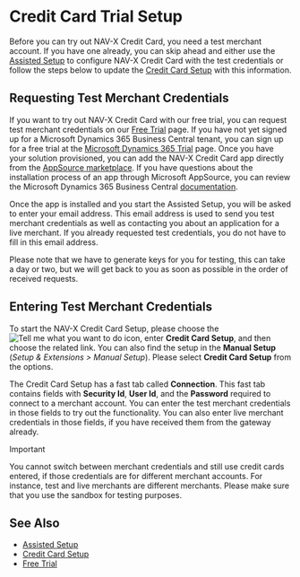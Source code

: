 # Credit Card Trial Setup

Before you can try out NAV-X Credit Card, you need a test merchant account. If you have one already, you can skip ahead and either use the [Assisted Setup](getting-started.md) to configure NAV-X Credit Card with the test credentials or follow the steps below to update the [Credit Card Setup](credit-card-setup.md) with this information.

## Requesting Test Merchant Credentials

If you want to try out NAV-X Credit Card with our free trial, you can request test merchant credentials on our [Free Trial](http://dynamics365creditcard.nav-x.com/free-trial/) page. If you have not yet signed up for a Microsoft Dynamics 365 Business Central tenant, you can sign up for a free trial at the [Microsoft Dynamics 365 Trial](https://trials.dynamics.com/Dynamics365/Signup/businesscentral) page. Once you have your solution provisioned, you can add the NAV-X Credit Card app directly from the [AppSource marketplace](https://appsource.microsoft.com/en-us/product/dynamics-365-for-financials/PUBID.navx%7CAID.1b9fd790-1e26-43e2-8071-eaad88403002%7CPAPPID.344c6727-ea41-41fa-9b56-2fba703813b8). If you have questions about the installation process of an app through Microsoft AppSource, you can review the Microsoft Dynamics 365 Business Central [documentation](https://docs.microsoft.com/en-US/dynamics365/business-central/ui-extensions).

Once the app is installed and you start the Assisted Setup, you will be asked to enter your email address. This email address is used to send you test merchant credentials as well as contacting you about an application for a live merchant. If you already requested test credentials, you do not have to fill in this email address.

Please note that we have to generate keys for you for testing, this can take a day or two, but we will get back to you as soon as possible in the order of received requests.

## Entering Test Merchant Credentials

To start the NAV-X Credit Card Setup, please choose the ![Tell me what you want to do](/images/magnifying-glass.gif) icon, enter **Credit Card Setup**, and then choose the related link. You can also find the setup in the **Manual Setup** (*Setup & Extensions > Manual Setup*). Please select **Credit Card Setup** from the options.

The Credit Card Setup has a fast tab called **Connection**. This fast tab contains fields with **Security Id**, **User Id**, and the **Password** required to connect to a merchant account. You can enter the test merchant credentials in those fields to try out the functionality. You can also enter live merchant credentials in those fields, if you have received them from the gateway already.

> [!IMPORTANT]
> You cannot switch between merchant credentials and still use credit cards entered, if those credentials are for different merchant accounts. For instance, test and live merchants are different merchants. Please make sure that you use the sandbox for testing purposes.

## See Also

- [Assisted Setup](getting-started.md)
- [Credit Card Setup](credit-card-setup.md)
- [Free Trial](http://dynamics365creditcard.nav-x.com/free-trial/)
